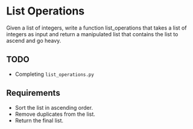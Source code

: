  # List Operations

Given a list of integers, write a function list_operations that takes a list of integers as input and return a manipulated list that contains the list to ascend and go heavy.

## TODO

- Completing `list_operations.py`

## Requirements

- Sort the list in ascending order.
- Remove duplicates from the list.
- Return the final list.
